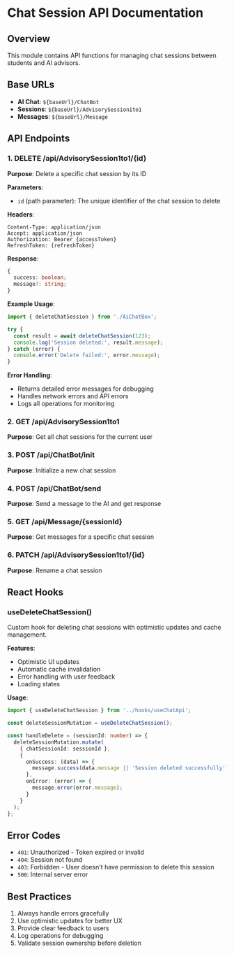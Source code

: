 # Chat Session API Documentation

## Overview
This module contains API functions for managing chat sessions between students and AI advisors.

## Base URLs
- **AI Chat**: `${baseUrl}/ChatBot`
- **Sessions**: `${baseUrl}/AdvisorySession1to1`
- **Messages**: `${baseUrl}/Message`

## API Endpoints

### 1. DELETE /api/AdvisorySession1to1/{id}
**Purpose**: Delete a specific chat session by its ID

**Parameters**:
- `id` (path parameter): The unique identifier of the chat session to delete

**Headers**:
```
Content-Type: application/json
Accept: application/json
Authorization: Bearer {accessToken}
RefreshToken: {refreshToken}
```

**Response**:
```typescript
{
  success: boolean;
  message?: string;
}
```

**Example Usage**:
```typescript
import { deleteChatSession } from './AiChatBox';

try {
  const result = await deleteChatSession(123);
  console.log('Session deleted:', result.message);
} catch (error) {
  console.error('Delete failed:', error.message);
}
```

**Error Handling**:
- Returns detailed error messages for debugging
- Handles network errors and API errors
- Logs all operations for monitoring

### 2. GET /api/AdvisorySession1to1
**Purpose**: Get all chat sessions for the current user

### 3. POST /api/ChatBot/init
**Purpose**: Initialize a new chat session

### 4. POST /api/ChatBot/send
**Purpose**: Send a message to the AI and get response

### 5. GET /api/Message/{sessionId}
**Purpose**: Get messages for a specific chat session

### 6. PATCH /api/AdvisorySession1to1/{id}
**Purpose**: Rename a chat session

## React Hooks

### useDeleteChatSession()
Custom hook for deleting chat sessions with optimistic updates and cache management.

**Features**:
- Optimistic UI updates
- Automatic cache invalidation
- Error handling with user feedback
- Loading states

**Usage**:
```typescript
import { useDeleteChatSession } from '../hooks/useChatApi';

const deleteSessionMutation = useDeleteChatSession();

const handleDelete = (sessionId: number) => {
  deleteSessionMutation.mutate(
    { chatSessionId: sessionId },
    {
      onSuccess: (data) => {
        message.success(data.message || 'Session deleted successfully');
      },
      onError: (error) => {
        message.error(error.message);
      }
    }
  );
};
```

## Error Codes
- `401`: Unauthorized - Token expired or invalid
- `404`: Session not found
- `403`: Forbidden - User doesn't have permission to delete this session
- `500`: Internal server error

## Best Practices
1. Always handle errors gracefully
2. Use optimistic updates for better UX
3. Provide clear feedback to users
4. Log operations for debugging
5. Validate session ownership before deletion 